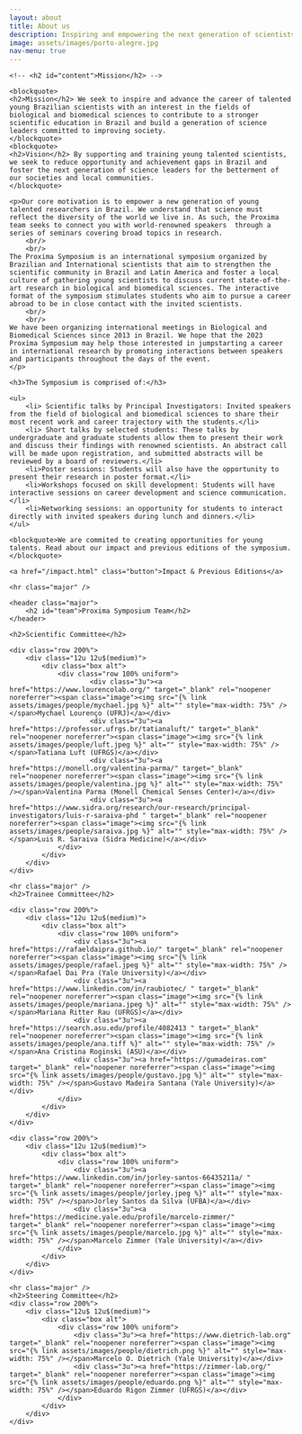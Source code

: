 ```yaml
---
layout: about
title: About us
description: Inspiring and empowering the next generation of scientists.
image: assets/images/porto-alegre.jpg
nav-menu: true
---
```


<!-- Main -->
<div id="main" class="alt">
<!-- One -->
<section id="one">
<div class="inner">
		<!-- <header class="major">
			<h1>About us</h1>
		</header> -->

<!-- Content -->
	<!-- <h2 id="content">Mission</h2> -->

	<blockquote>
	<h2>Mission</h2> We seek to inspire and advance the career of talented young Brazilian scientists with an interest in the fields of biological and biomedical sciences to contribute to a stronger scientific education in Brazil and build a generation of science leaders committed to improving society.
	</blockquote>
	<blockquote>
	<h2>Vision</h2> By supporting and training young talented scientists, we seek to reduce opportunity and achievement gaps in Brazil and foster the next generation of science leaders for the betterment of our societies and local communities.
	</blockquote>

	<p>Our core motivation is to empower a new generation of young talented researchers in Brazil. We understand that science must reflect the diversity of the world we live in. As such, the Proxima team seeks to connect you with world-renowned speakers  through a series of seminars covering broad topics in research.
		<br/>
		<br/>
	The Proxima Symposium is an international symposium organized by Brazilian and International scientists that aim to strengthen the scientific community in Brazil and Latin America and foster a local culture of gathering young scientists to discuss current state-of-the-art research in biological and biomedical sciences. The interactive format of the symposium stimulates students who aim to pursue a career abroad to be in close contact with the invited scientists.
		<br/>
		<br/>
	We have been organizing international meetings in Biological and Biomedical Sciences since 2013 in Brazil. We hope that the 2023 Proxima Symposium may help those interested in jumpstarting a career in international research by promoting interactions between speakers and participants throughout the days of the event.
	</p>
	
	<h3>The Symposium is comprised of:</h3>

	<ul>
		<li> Scientific talks by Principal Investigators: Invited speakers from the field of biological and biomedical sciences to share their most recent work and career trajectory with the students.</li>
		<li> Short talks by selected students: These talks by undergraduate and graduate students allow them to present their work and discuss their findings with renowned scientists. An abstract call will be made upon registration, and submitted abstracts will be reviewed by a board of reviewers.</li>
		<li>Poster sessions: Students will also have the opportunity to present their research in poster format.</li>
		<li>Workshops focused on skill development: Students will have interactive sessions on career development and science communication.</li>
		<li>Networking sessions: an opportunity for students to interact directly with invited speakers during lunch and dinners.</li>
	</ul>

	<blockquote>We are commited to creating opportunities for young talents. Read about our impact and previous editions of the symposium.</blockquote>
	
	<a href="/impact.html" class="button">Impact & Previous Editions</a>

	<hr class="major" />

	<header class="major">
		<h2 id="team">Proxima Symposium Team</h2>
	</header>

	<h2>Scientific Committee</h2>

	<div class="row 200%">
		<div class="12u 12u$(medium)">
			<div class="box alt">
				<div class="row 100% uniform">
						<div class="3u"><a href="https://www.lourencolab.org/" target="_blank" rel="noopener noreferrer"><span class="image"><img src="{% link assets/images/people/mychael.jpg %}" alt="" style="max-width: 75%" /></span>Mychael Lourenço (UFRJ)</a></div>
						<div class="3u"><a href="https://professor.ufrgs.br/tatianaluft/" target="_blank" rel="noopener noreferrer"><span class="image"><img src="{% link assets/images/people/luft.jpeg %}" alt="" style="max-width: 75%" /></span>Tatiana Luft (UFRGS)</a></div>
						<div class="3u"><a href="https://monell.org/valentina-parma/" target="_blank" rel="noopener noreferrer"><span class="image"><img src="{% link assets/images/people/valentina.jpg %}" alt="" style="max-width: 75%" /></span>Valentina Parma (Monell Chemical Senses Center)</a></div>
						<div class="3u"><a href="https://www.sidra.org/research/our-research/principal-investigators/luis-r-saraiva-phd " target="_blank" rel="noopener noreferrer"><span class="image"><img src="{% link assets/images/people/saraiva.jpg %}" alt="" style="max-width: 75%" /></span>Luis R. Saraiva (Sidra Medicine)</a></div>
				</div>
			</div>
		</div>
	</div>

	<hr class="major" />
	<h2>Trainee Committee</h2>

	<div class="row 200%">
		<div class="12u 12u$(medium)">
			<div class="box alt">
				<div class="row 100% uniform">
					<div class="3u"><a href="https://rafaeldaipra.github.io/" target="_blank" rel="noopener noreferrer"><span class="image"><img src="{% link assets/images/people/rafael.jpeg %}" alt="" style="max-width: 75%" /></span>Rafael Dai Pra (Yale University)</a></div>
					<div class="3u"><a href="https://www.linkedin.com/in/raubiotec/ " target="_blank" rel="noopener noreferrer"><span class="image"><img src="{% link assets/images/people/mariana.jpeg %}" alt="" style="max-width: 75%" /></span>Mariana Ritter Rau (UFRGS)</a></div>
					<div class="3u"><a href="https://search.asu.edu/profile/4082413 " target="_blank" rel="noopener noreferrer"><span class="image"><img src="{% link assets/images/people/ana.tiff %}" alt="" style="max-width: 75%" /></span>Ana Cristina Roginski (ASU)</a></div>
					<div class="3u"><a href="https://gumadeiras.com" target="_blank" rel="noopener noreferrer"><span class="image"><img src="{% link assets/images/people/gustavo.jpg %}" alt="" style="max-width: 75%" /></span>Gustavo Madeira Santana (Yale University)</a></div>
				</div>
			</div>
		</div>
	</div>

	<div class="row 200%">
		<div class="12u 12u$(medium)">
			<div class="box alt">
				<div class="row 100% uniform">
					<div class="3u"><a href="https://www.linkedin.com/in/jorley-santos-66435211a/ " target="_blank" rel="noopener noreferrer"><span class="image"><img src="{% link assets/images/people/jorley.jpeg %}" alt="" style="max-width: 75%" /></span>Jorley Santos da Silva (UFBA)</a></div>
					<div class="3u"><a href="https://medicine.yale.edu/profile/marcelo-zimmer/" target="_blank" rel="noopener noreferrer"><span class="image"><img src="{% link assets/images/people/marcelo.jpg %}" alt="" style="max-width: 75%" /></span>Marcelo Zimmer (Yale University)</a></div>
				</div>
			</div>
		</div>
	</div>

	<hr class="major" />
	<h2>Steering Committee</h2>
	<div class="row 200%">
		<div class="12u$ 12u$(medium)">
			<div class="box alt">
				<div class="row 100% uniform">
					<div class="3u"><a href="https://www.dietrich-lab.org" target="_blank" rel="noopener noreferrer"><span class="image"><img src="{% link assets/images/people/dietrich.png %}" alt="" style="max-width: 75%" /></span>Marcelo O. Dietrich (Yale University)</a></div>
					<div class="3u"><a href="https://zimmer-lab.org/" target="_blank" rel="noopener noreferrer"><span class="image"><img src="{% link assets/images/people/eduardo.png %}" alt="" style="max-width: 75%" /></span>Eduardo Rigon Zimmer (UFRGS)</a></div>
				</div>
			</div>
		</div>
	</div>


</div>
</section>

</div>
